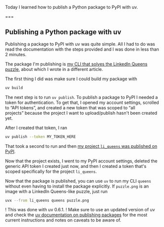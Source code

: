 Today I learned how to publish a Python package to PyPI with uv.

===


## Publishing a Python package with uv

Publishing a package to PyPI with uv was quite simple.
All I had to do was read the documentation with the steps provided and I was done in less than 2 minutes.

The package I'm publishing is [my CLI that solves the LinkedIn Queens puzzle](/blog/beating-linkedin-queens-with-python), about which I wrote in a different article.

The first thing I did was make sure I could build my package with

```sh
uv build
```

The next step is to run `uv publish`.
To publish a package to PyPI I needed a token for authentication.
To get that, I opened my account settings, scrolled to “API tokens”, and created a new token that was scoped to “all projects” because the project I want to upload/publish hasn't been created yet.

After I created that token, I ran

```sh
uv publish --token MY_TOKEN_HERE
```

That took a second to run and then [my project `li_queens` was published on PyPI](https://pypi.org/project/li_queens/).

Now that the project exists, I went to my PyPI account settings, deleted the generic API token I created just now, and then I created a token that's scoped specifically for the project `li_queens`.

Now that the package is published, you can use `uv` to run my CLI `queens` without even having to install the package explicitly.
If `puzzle.png` is an image with a LinkedIn Queens-like puzzle, just run

```sh
uvx --from li_queens queens puzzle.png
```


! This was done with uv 0.6.1.
! Make sure to use an updated version of uv and check the [uv documentation on publishing packages](https://docs.astral.sh/uv/guides/package/#building-your-package) for the most current instructions and notes on caveats to be aware of.
